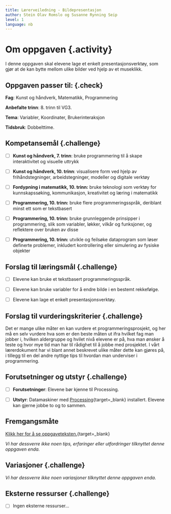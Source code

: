 ```yaml
---
title: Lærerveiledning - Bildepresentasjon
author: Stein Olav Romslo og Susanne Rynning Seip
level: 1
language: nb
---
```


# Om oppgaven {.activity}

I denne oppgaven skal elevene lage et enkelt presentasjonsverktøy, som gjør at
de kan bytte mellom ulike bilder ved hjelp av et museklikk.

## Oppgaven passer til: {.check}

__Fag__: Kunst og håndverk, Matematikk, Programmering

__Anbefalte trinn__: 8. trinn til VG3.

__Tema__: Variabler, Koordinater, Brukerinteraksjon

__Tidsbruk__: Dobbelttime.

## Kompetansemål {.challenge}

- [ ] __Kunst og håndverk, 7. trinn__: bruke programmering til å skape interaktivitet og visuelle uttrykk

- [ ] __Kunst og håndverk, 10. trinn__: visualisere form ved hjelp av frihåndstegninger, arbeidstegninger, modeller og digitale verktøy

- [ ] __Fordypning i matematikk, 10. trinn:__ bruke teknologi som verktøy for kunnskapssøking, kommunikasjon, kreativitet og læring i matematikk

- [ ] __Programmering, 10. trinn:__ bruke flere programmeringsspråk, deriblant minst ett som er tekstbasert

- [ ] __Programmering, 10. trinn:__ bruke grunnleggende prinsipper i programmering, slik som variabler, løkker, vilkår og funksjoner, og reflektere over bruken av disse

- [ ] __Programmering, 10. trinn:__ utvikle og feilsøke dataprogram som løser definerte problemer, inkludert kontrollering eller simulering av fysiske objekter

## Forslag til læringsmål {.challenge}

- [ ]  Elevene kan bruke et tekstbasert programmeringsspråk.

- [ ]  Elevene kan bruke variabler for å endre bilde i en bestemt rekkefølge.

- [ ]  Elevene kan lage et enkelt presentasjonsverktøy.

## Forslag til vurderingskriterier {.challenge}

Det er mange ulike måter en kan vurdere et programmeringsprosjekt, og her må en
selv vurdere hva som er den beste måten ut ifra hvilket fag man jobber i,
hvilken aldergruppe og hvilet nivå elevene er på, hva man ønsker å teste og hvor
mye tid man har til rådighet til å jobbe med prosjektet. I vårt lærerdokument
har vi blant annet beskrevet ulike måter dette kan gjøres på, i tillegg til en
del andre nyttige tips til hvordan man underviser i programmering.

## Forutsetninger og utstyr {.challenge}

- [ ]  __Forutsetninger__: Elevene bør kjenne til Processing.

- [ ]  __Utstyr__: Datamaskiner med
  [Processing](https://www.processing.org/download/){target=_blank} installert.
  Elevene kan gjerne jobbe to og to sammen.

## Fremgangsmåte

[Klikk her for å se
oppgaveteksten.](../bildepresentasjon/bildepresentasjon.html){target=_blank}

_Vi har dessverre ikke noen tips, erfaringer eller utfordringer tilknyttet denne
oppgaven enda._

## Variasjoner {.challenge}

_Vi har dessverre ikke noen variasjoner tilknyttet denne oppgaven enda._

## Eksterne ressurser {.challenge}

- [ ] Ingen eksterne ressurser...
